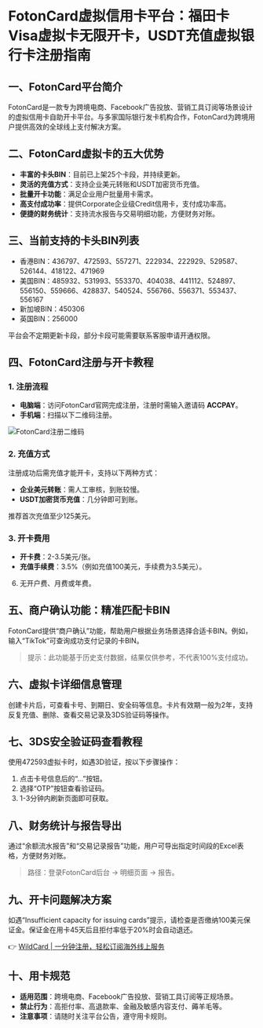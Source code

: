 # FotonCard虚拟信用卡平台：福田卡Visa虚拟卡无限开卡，USDT充值虚拟银行卡注册指南

## 一、FotonCard平台简介

FotonCard是一款专为跨境电商、Facebook广告投放、营销工具订阅等场景设计的虚拟信用卡自助开卡平台。与多家国际银行发卡机构合作，FotonCard为跨境用户提供高效的全球线上支付解决方案。

## 二、FotonCard虚拟卡的五大优势

- **丰富的卡头BIN**：目前已上架25个卡段，并持续更新。
- **灵活的充值方式**：支持企业美元转账和USDT加密货币充值。
- **批量开卡功能**：满足企业用户批量用卡需求。
- **高支付成功率**：提供Corporate企业级Credit信用卡，支付成功率高。
- **便捷的财务统计**：支持流水报告与交易明细功能，方便财务对账。

## 三、当前支持的卡头BIN列表

- 香港BIN：436797、472593、557271、222934、222929、529587、526144、418122、471969
- 美国BIN：485932、531993、553370、404038、441112、524897、556150、559666、428837、540524、556766、556371、553437、556167
- 新加坡BIN：450306
- 英国BIN：256000

平台会不定期更新卡段，部分卡段可能需要联系客服申请开通权限。

## 四、FotonCard注册与开卡教程

### 1. 注册流程
- **电脑端**：访问FotonCard官网完成注册，注册时需输入邀请码 **ACCPAY**。
- **手机端**：扫描以下二维码注册。

![FotonCard注册二维码](https://bbtdd.com/img/637224938.webp)

### 2. 充值方式
注册成功后需充值才能开卡，支持以下两种方式：
- **企业美元转账**：需人工审核，到账较慢。
- **USDT加密货币充值**：几分钟即可到账。

推荐首次充值至少125美元。

### 3. 开卡费用
- **开卡费**：2-3.5美元/张。
- **充值手续费**：3.5%（例如充值100美元，手续费为3.5美元）。
6. 无开户费、月费或年费。

## 五、商户确认功能：精准匹配卡BIN

FotonCard提供“商户确认”功能，帮助用户根据业务场景选择合适卡BIN。例如，输入“TikTok”可查询成功支付记录的卡BIN。

> 提示：此功能基于历史支付数据，结果仅供参考，不代表100%支付成功。

## 六、虚拟卡详细信息管理

创建卡片后，可查看卡号、到期日、安全码等信息。卡片有效期一般为2年，支持反复充值、删除、查看交易记录及3DS验证码等操作。

## 七、3DS安全验证码查看教程

使用472593虚拟卡时，如遇3D验证，按以下步骤操作：
1. 点击卡号信息后的“...”按钮。
2. 选择“OTP”按钮查看验证码。
3. 1-3分钟内刷新页面即可获取。

## 八、财务统计与报告导出

通过“余额流水报告”和“交易记录报告”功能，用户可导出指定时间段的Excel表格，方便财务对账。

> 路径：登录FotonCard后台 → 明细页面 → 报告。

## 九、开卡问题解决方案

如遇“Insufficient capacity for issuing cards”提示，请检查是否缴纳100美元保证金。保证金在用卡45天后且拒付率低于20%时会自动退还。

👉 [WildCard | 一分钟注册，轻松订阅海外线上服务](https://bbtdd.com/WildCard)

## 十、用卡规范

- **适用范围**：跨境电商、Facebook广告投放、营销工具订阅等正规场景。
- **禁止行为**：高拒付率、高退款率、金融及敏感内容支付、薅羊毛等。
- **注意事项**：请随时关注平台公告，遵守用卡规则。